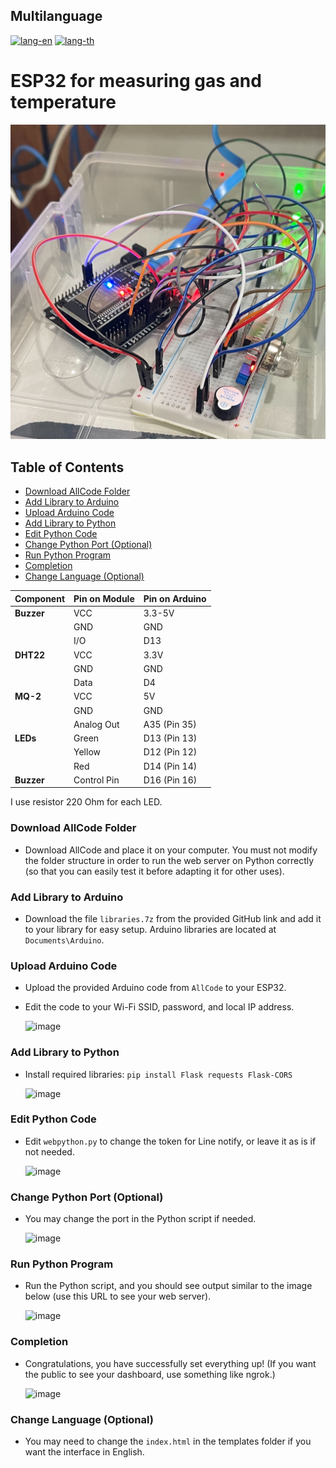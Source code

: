 ## Multilanguage

[![lang-en](https://img.shields.io/badge/lang-en-red)](README.md) [![lang-th](https://img.shields.io/badge/lang-th-green)](README.th.md)

# ESP32 for measuring gas and temperature

![Topic Picture](Photo/Ex1.jpg)

## Table of Contents

- [Download AllCode Folder](#download-allcode-folder)
- [Add Library to Arduino](#add-library-to-arduino)
- [Upload Arduino Code](#upload-arduino-code)
- [Add Library to Python](#add-library-to-python)
- [Edit Python Code](#edit-python-code)
- [Change Python Port (Optional)](#change-python-port-optional)
- [Run Python Program](#run-python-program)
- [Completion](#completion)
- [Change Language (Optional)](#change-language-optional)

| **Component** | **Pin on Module** | **Pin on Arduino** |
|---------------|------------------|--------------------|
| **Buzzer**    | VCC              | 3.3-5V             |
|               | GND              | GND                |
|               | I/O              | D13                |
| **DHT22**     | VCC              | 3.3V               |
|               | GND              | GND                |
|               | Data             | D4                 |
| **MQ-2**      | VCC              | 5V                 |
|               | GND              | GND                |
|               | Analog Out       | A35 (Pin 35)       |
| **LEDs**      | Green            | D13 (Pin 13)       |
|               | Yellow           | D12 (Pin 12)       |
|               | Red              | D14 (Pin 14)       |
| **Buzzer**    | Control Pin      | D16 (Pin 16)       |

I use resistor 220 Ohm for each LED.

### Download AllCode Folder
- Download AllCode and place it on your computer. You must not modify the folder structure in order to run the web server on Python correctly (so that you can easily test it before adapting it for other uses).

### Add Library to Arduino
- Download the file `libraries.7z` from the provided GitHub link and add it to your library for easy setup. Arduino libraries are located at `Documents\Arduino`.

### Upload Arduino Code
- Upload the provided Arduino code from `AllCode` to your ESP32.
- Edit the code to your Wi-Fi SSID, password, and local IP address.

  ![image](https://github.com/user-attachments/assets/f0674956-c26b-4fe3-b256-90b9cefeb025)
  
### Add Library to Python
- Install required libraries: `pip install Flask requests Flask-CORS`

  ![image](https://github.com/user-attachments/assets/015f44b4-e8b7-4c1d-a1f7-2ae4afb8a929)


### Edit Python Code
- Edit `webpython.py` to change the token for Line notify, or leave it as is if not needed.

  ![image](https://github.com/user-attachments/assets/6f3ddd05-f835-4a04-a01b-29e8213af864)

### Change Python Port (Optional)
- You may change the port in the Python script if needed.

  ![image](https://github.com/user-attachments/assets/2308bfcc-c021-4481-92be-fac695d52703)

### Run Python Program
- Run the Python script, and you should see output similar to the image below (use this URL to see your web server).

  ![image](https://github.com/user-attachments/assets/66613c9c-1830-4a61-ab9f-a18fab092c9c)

### Completion
- Congratulations, you have successfully set everything up! (If you want the public to see your dashboard, use something like ngrok.)

  ![image](https://github.com/user-attachments/assets/ba739e62-f810-4707-8cb5-4706ccd7947a)

### Change Language (Optional)
- You may need to change the `index.html` in the templates folder if you want the interface in English.
